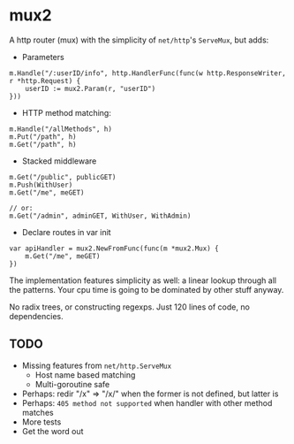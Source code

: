 mux2
====

A http router (mux) with the simplicity of `net/http`'s `ServeMux`, but adds:

- Parameters
```golang
m.Handle("/:userID/info", http.HandlerFunc(func(w http.ResponseWriter, r *http.Request) {
	userID := mux2.Param(r, "userID")
}))
```

- HTTP method matching:
```golang
m.Handle("/allMethods", h)
m.Put("/path", h)
m.Get("/path", h)
```

- Stacked middleware
```golang
m.Get("/public", publicGET)
m.Push(WithUser)
m.Get("/me", meGET)

// or:
m.Get("/admin", adminGET, WithUser, WithAdmin)
```

- Declare routes in var init
```golang
var apiHandler = mux2.NewFromFunc(func(m *mux2.Mux) {
	m.Get("/me", meGET)
})
```

The implementation features simplicity as well: a linear lookup through all the patterns. Your cpu time is going to be dominated by other stuff anyway.

No radix trees, or constructing regexps. Just 120 lines of code, no dependencies.

TODO
----
- Missing features from `net/http.ServeMux`
  - Host name based matching
  - Multi-goroutine safe
- Perhaps: redir "/x" => "/x/" when the former is not defined, but latter is
- Perhaps: `405 method not supported` when handler with other method matches
- More tests
- Get the word out
